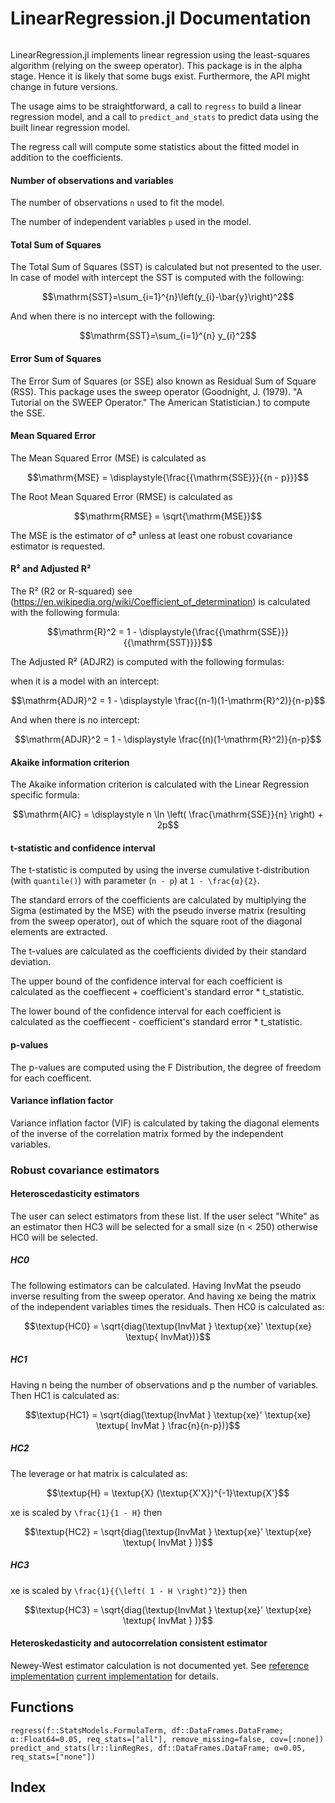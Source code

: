 # LinearRegression.jl Documentation
```@contents
```
LinearRegression.jl implements linear regression using the least-squares algorithm (relying on the sweep operator). This package is in the alpha stage. Hence it is likely that some bugs exist. Furthermore, the API might change in future versions.

The usage aims to be straightforward, a call to ```regress``` to build a linear regression model, and a call to ```predict_and_stats``` to predict data using the built linear regression model.

The regress call will compute some statistics about the fitted model in addition to the coefficients. 

#### Number of observations and variables
The number of observations ``n`` used to fit the model.

The number of independent variables ``p`` used in the model.

#### Total Sum of Squares
The Total Sum of Squares (SST) is calculated but not presented to the user. In case of model with intercept the SST is computed with the following:
```math
\mathrm{SST}=\sum_{i=1}^{n}\left(y_{i}-\bar{y}\right)^2
```
And when there is no intercept with the following: 
```math
\mathrm{SST}=\sum_{i=1}^{n} y_{i}^2
```

#### Error Sum of Squares
The Error Sum of Squares (or SSE) also known as Residual Sum of Square (RSS). This package uses the sweep operator (Goodnight, J. (1979). "A Tutorial on the SWEEP Operator." The American Statistician.) to compute the SSE.

#### Mean Squared Error
The Mean Squared Error (MSE) is calculated as 
```math
\mathrm{MSE} = \displaystyle{\frac{{\mathrm{SSE}}}{{n - p}}}
```

The Root Mean Squared Error (RMSE) is calculated as 
```math
\mathrm{RMSE} = \sqrt{\mathrm{MSE}}
```

The MSE is the estimator of σ̂² unless at least one robust covariance estimator is requested.

#### R² and Adjusted R² 
The R² (R2 or R-squared) see (https://en.wikipedia.org/wiki/Coefficient_of_determination) is calculated with the following formula: 
```math
\mathrm{R}^2 = 1 - \displaystyle{\frac{{\mathrm{SSE}}}{{\mathrm{SST}}}}
```
The Adjusted R² (ADJR2) is computed with the following formulas:

when it is a model with an intercept:
```math
\mathrm{ADJR}^2 = 1 - \displaystyle \frac{(n-1)(1-\mathrm{R}^2)}{n-p}
```
And when there is no intercept:
```math
\mathrm{ADJR}^2 = 1 - \displaystyle \frac{(n)(1-\mathrm{R}^2)}{n-p}
```

#### Akaike information criterion
The Akaike information criterion is calculated with the Linear Regression specific formula:
```math
\mathrm{AIC} = \displaystyle n \ln \left( \frac{\mathrm{SSE}}{n} \right) + 2p
```

#### t-statistic and confidence interval 
The t-statistic is computed by using the inverse cumulative t-distribution (with ```quantile()```) with parameter (``n - p``) at ``1 - \frac{α}{2}``. 

The standard errors of the coefficients are calculated by multiplying the Sigma (estimated by the MSE) with the pseudo inverse matrix (resulting from the sweep operator), out of which the square root of the diagonal elements are extracted.

The t-values are calculated as the coefficients divided by their standard deviation.

The upper bound of the confidence interval for each coefficient is calculated as the coeffiecent + coefficient's standard error * t_statistic.

The lower bound of the confidence interval for each coefficient is calculated as the coeffiecent - coefficient's standard error * t_statistic.

#### p-values

The p-values are computed using the F Distribution, the degree of freedom for each coefficent.

#### Variance inflation factor
Variance inflation factor (VIF) is calculated by taking the  diagonal elements of the inverse of the correlation matrix formed by the independent variables.

### Robust covariance estimators

#### Heteroscedasticity estimators
The user can select estimators from these list. If the user select "White" as an estimator then HC3 will be selected for a small size (n < 250) otherwise HC0 will be selected.
##### HC0
The following estimators can be calculated.
Having InvMat the pseudo inverse resulting from the sweep operator. And having xe being the matrix of the independent variables times the residuals. Then HC0 is calculated as:
```math
\textup{HC0} = \sqrt{diag(\textup{InvMat } \textup{xe}' \textup{xe} \textup{ InvMat})}
```

##### HC1
Having n being the number of observations and p the number of variables. Then HC1 is calculated as:
```math
\textup{HC1} = \sqrt{diag(\textup{InvMat } \textup{xe}' \textup{xe} \textup{ InvMat } \frac{n}{n-p})}
```

##### HC2
The leverage or hat matrix is calculated as:
```math
\textup{H} = \textup{X} (\textup{X'X})^{-1}\textup{X'}
```

xe is scaled by ``\frac{1}{1 - H}`` then 
```math
\textup{HC2} = \sqrt{diag(\textup{InvMat } \textup{xe}' \textup{xe} \textup{ InvMat } )}
```

##### HC3
xe is scaled by ``\frac{1}{{\left( 1 - H \right)^2}}`` then 
```math
\textup{HC3} = \sqrt{diag(\textup{InvMat } \textup{xe}' \textup{xe} \textup{ InvMat } )}
```


#### Heteroskedasticity and autocorrelation consistent estimator

Newey-West estimator calculation is not documented yet.
See [reference implementation](https://github.com/mcreel/Econometrics/blob/508aee681ca42ff1f361fd48cd64de6565ece221/src/NP/NeweyWest.jl) [current implementation](https://github.com/ericqu/LinearRegression.jl/blob/docu/src/newey_west.jl) for details.



## Functions
```@docs
regress(f::StatsModels.FormulaTerm, df::DataFrames.DataFrame; α::Float64=0.05, req_stats=["all"], remove_missing=false, cov=[:none])
predict_and_stats(lr::linRegRes, df::DataFrames.DataFrame; α=0.05, req_stats=["none"])
```

## Index

```@index
```
